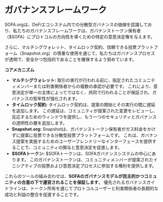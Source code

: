 # ガバナンスフレームワーク

SOFA.orgは、DeFiエコシステム内での分散型ガバナンスの価値を認識しており、私たちのガバナンスフレームワークは、ガバナンストークン保有者（$SOFA）にプロトコルの方向性を導くための特定の意思決定権を与えます。

さらに、マルチシグウォレット、タイムロック契約、信頼できる投票プラットフォーム（Snapshot.org）の慎重な使用を通じて、私たちはガバナンスプロセスが透明で、安全かつ包括的であることを確保するよう努めています。

**コアメカニズム**

- **マルチシグウォレット:**  取引の実行が行われる前に、指定されたコミュニティメンバーまたは利害関係者からの複数の承認が必要です。  これにより、意思決定が単一の主体によってではなく、共同で行われることが保証され、ガバナンスの堅牢性が強化されます。
- **タイムロック契約:**  タイムロック契約は、提案の開始とその実行の間に遅延を追加します。  この遅延は、コミュニティが提案された変更をレビューし、反応するためのウィンドウを提供し、もう一つのセキュリティとガバナンスの透明性の層を追加します。
- **Snapshot.org:**  Snapshotは、ガバナンストークン保有者がガス料金をかけずに提案に投票できる分散型投票プラットフォームです。  これは、ガバナンス提案を実施するためのユーザーフレンドリーなインターフェースを提供することで、コミュニティの関与と意思決定を促進します。
- **$SOFAトークン:**  $SOFAトークンは、SOFAガバナンスシステムの中心にあります。  このガバナンストークンは、コミュニティメンバーが提案されたイニシアティブの投票および意思決定プロセスに参加する権利を提供します。

これらのツールの組み合わせは、**SOFAのガバナンスモデルが民主的かつコミュニティの合意の下で運営されることを保証します**。  優先されるガバナンスガイドラインは、トークン所有を通じてプロトコルユーザーと利害関係者の長期的な成功と利益の整合を促進することです。